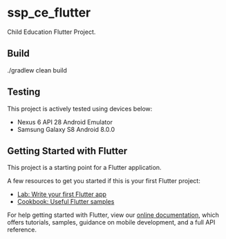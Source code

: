 # ssp_ce_flutter

Child Education Flutter Project.

## Build
./gradlew clean build

## Testing
This project is actively tested using devices below:
- Nexus 6 API 28 Android Emulator
- Samsung Galaxy S8 Android 8.0.0

## Getting Started with Flutter

This project is a starting point for a Flutter application.

A few resources to get you started if this is your first Flutter project:

- [Lab: Write your first Flutter app](https://flutter.dev/docs/get-started/codelab)
- [Cookbook: Useful Flutter samples](https://flutter.dev/docs/cookbook)

For help getting started with Flutter, view our
[online documentation](https://flutter.dev/docs), which offers tutorials,
samples, guidance on mobile development, and a full API reference.
